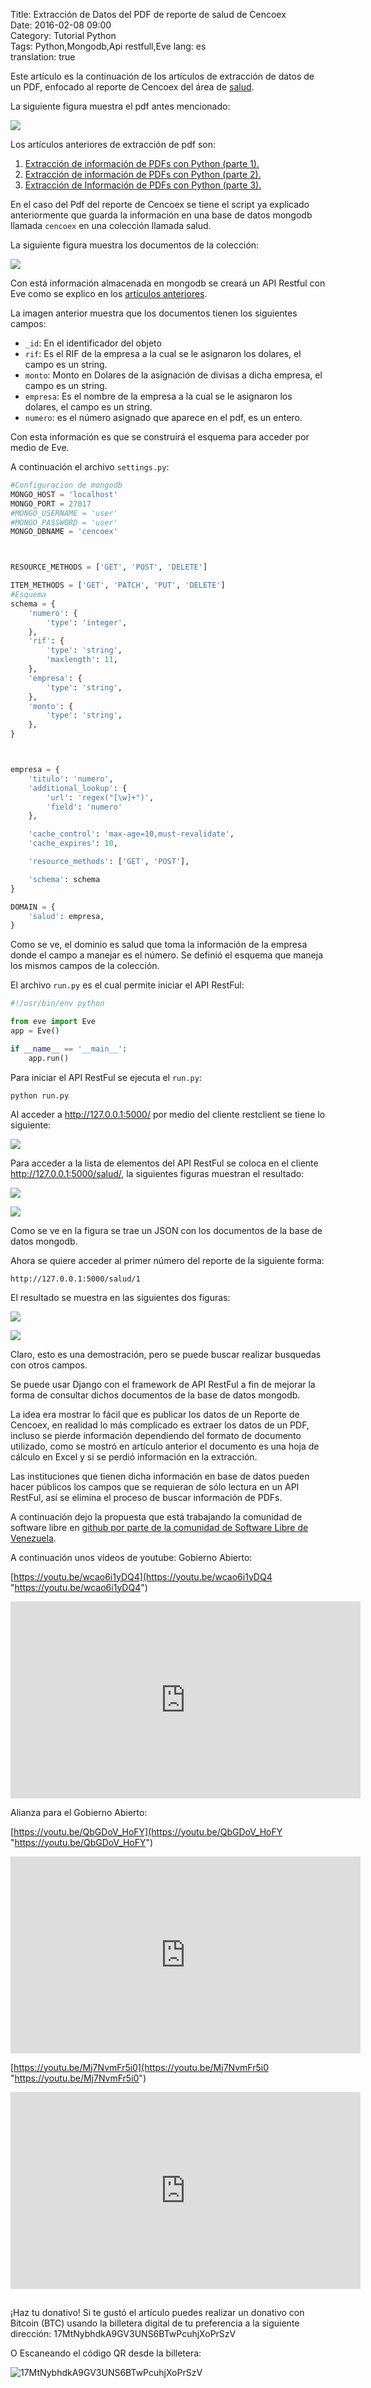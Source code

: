 Title: Extracción de Datos del PDF de reporte de salud de Cencoex  
Date: 2016-02-08 09:00    
Category: Tutorial Python  
Tags: Python,Mongodb,Api restfull,Eve
lang: es  
translation: true 


Este artículo es la continuación de los artículos de extracción de datos de un PDF, enfocado al reporte de Cencoex del área de [salud](http://www.cencoex.gob.ve/images/stories/pdfs/estadisticas/Salud.pdf).

La siguiente figura muestra el pdf antes mencionado:

![](./images/extracciondedatosdelpdfdereportedesaluddecencoex-1.png)

Los artículos anteriores de extracción de pdf son:  
1. [Extracción de información de PDFs con Python (parte 1).](https://www.seraph.to/extraccion-de-informacion-de-pdfs-con-python-parte-1.html)  
2. [Extracción de información de PDFs con Python (parte 2).](https://www.seraph.to/extraccion-de-informacion-de-pdfs-con-python-parte-2.html)  
3. [Extracción de Información de PDFs con Python (parte 3).](https://www.seraph.to/extraccion-de-informacion-de-pdfs-con-python-parte-3.html)  

En el caso del Pdf del reporte de Cencoex se tiene el script ya explicado anteriormente que guarda la información en una base de datos mongodb llamada `cencoex` en una colección llamada salud. 

La siguiente figura muestra los documentos de la colección:

![](./images/extracciondedatosdelpdfdereportedesaluddecencoex-2.png)

Con está información almacenada en mongodb se creará un API Restful con Eve como se explico en los [artículos anteriores](http://blog.crespo.org.ve/search/label/Eve).

La imagen anterior muestra que los documentos tienen los siguientes campos:  

- `_id`: En el identificador del objeto  
- `rif`: Es el RIF de la empresa a la cual se le asignaron los dolares, el campo es un string.  
- `monto`: Monto en Dolares de la asignación de divisas a dicha empresa, el campo es un string.  
- `empresa`: Es el nombre de la empresa a la cual se le asignaron los dolares, el campo es un string.   
- `numero`: es el número asignado que aparece en el pdf, es un entero.   

Con esta información es que se construirá el esquema para acceder por medio de Eve.

A continuación el archivo `settings.py`:
```python
#Configuracion de mongodb
MONGO_HOST = 'localhost'
MONGO_PORT = 27017
#MONGO_USERNAME = 'user'
#MONGO_PASSWORD = 'user'
MONGO_DBNAME = 'cencoex'



RESOURCE_METHODS = ['GET', 'POST', 'DELETE']

ITEM_METHODS = ['GET', 'PATCH', 'PUT', 'DELETE']
#Esquema
schema = {
    'numero': {
        'type': 'integer',
    },
    'rif': {
        'type': 'string',
        'maxlength': 11,
    },
    'empresa': {
        'type': 'string',
    },
    'monto': {
        'type': 'string',
    },
}



empresa = {
    'titulo': 'numero',
    'additional_lookup': {
        'url': 'regex("[\w]+")',
        'field': 'numero'
    },

    'cache_control': 'max-age=10,must-revalidate',
    'cache_expires': 10,

    'resource_methods': ['GET', 'POST'],

    'schema': schema
}

DOMAIN = {
    'salud': empresa,
}

```
Como se ve, el dominio es salud que toma la información de la empresa donde el campo a manejar es el número. Se definió el esquema que maneja los mismos campos de la colección. 


El archivo `run.py` es el cual permite iniciar el API RestFul:
```python
#!/usr/bin/env python

from eve import Eve
app = Eve()

if __name__ == '__main__':
    app.run()

```
Para iniciar el API RestFul se ejecuta el `run.py`:
```
python run.py
```

Al acceder a http://127.0.0.1:5000/ por medio del cliente restclient se tiene lo siguiente:

![](./images/extracciondedatosdelpdfdereportedesaluddecencoex-3.png)

Para acceder a la lista de elementos del API RestFul se coloca en el cliente http://127.0.0.1:5000/salud/, la siguientes figuras muestran el resultado:

![](./images/extracciondedatosdelpdfdereportedesaluddecencoex-4.png)

![](./images/extracciondedatosdelpdfdereportedesaluddecencoex-5.png)

Como se ve en la figura se trae un JSON con los documentos de la base de datos mongodb.

Ahora se quiere acceder al primer número del reporte de la siguiente forma:
``` 
http://127.0.0.1:5000/salud/1
```
El resultado se muestra en las siguientes dos figuras:

![](./images/extracciondedatosdelpdfdereportedesaluddecencoex-6.png)

![](./images/extracciondedatosdelpdfdereportedesaluddecencoex-7.png)


Claro, esto es una demostración, pero se puede buscar realizar busquedas con otros campos. 

Se puede usar Django con el framework de API RestFul a fin  de mejorar la forma de consultar dichos documentos de la base de datos mongodb.

La idea era mostrar lo fácil que es publicar los datos de un Reporte de Cencoex, en realidad lo más complicado es extraer los datos de un PDF, incluso se pierde información dependiendo del formato de documento utilizado, como se mostró en artículo anterior el documento es una hoja de cálculo en Excel y si se perdió información en la extracción. 

Las instituciones que tienen dicha información en base de datos pueden hacer públicos los campos que se requieran de sólo lectura en un API RestFul, así se elimina el proceso de buscar información de PDFs. 


A continuación dejo la propuesta que está trabajando la comunidad de software libre en [github por parte de la comunidad de Software Libre de Venezuela](https://github.com/cslve/gobiernoabierto).


A continuación unos  vídeos de youtube:
Gobierno Abierto:

[https://youtu.be/wcao6i1yDQ4](https://youtu.be/wcao6i1yDQ4 "https://youtu.be/wcao6i1yDQ4")

<iframe width="560" height="315" src="https://www.youtube.com/embed/wcao6i1yDQ4" frameborder="0" allow="accelerometer; autoplay; encrypted-media; gyroscope; picture-in-picture" allowfullscreen></iframe>



Alianza para el Gobierno Abierto:

[https://youtu.be/QbGDoV_HoFY](https://youtu.be/QbGDoV_HoFY "https://youtu.be/QbGDoV_HoFY")  

<iframe width="560" height="315" src="https://www.youtube.com/embed/QbGDoV_HoFY" frameborder="0" allow="accelerometer; autoplay; encrypted-media; gyroscope; picture-in-picture" allowfullscreen></iframe>


[https://youtu.be/Mj7NvmFr5i0](https://youtu.be/Mj7NvmFr5i0 "https://youtu.be/Mj7NvmFr5i0")

<iframe width="560" height="315" src="https://www.youtube.com/embed/Mj7NvmFr5i0" frameborder="0" allow="accelerometer; autoplay; encrypted-media; gyroscope; picture-in-picture" allowfullscreen></iframe>

##  ##
¡Haz tu donativo!
Si te gustó el artículo puedes realizar un donativo con Bitcoin (BTC)
usando la billetera digital de tu preferencia a la siguiente
dirección: 17MtNybhdkA9GV3UNS6BTwPcuhjXoPrSzV

O Escaneando el código QR desde la billetera:

![17MtNybhdkA9GV3UNS6BTwPcuhjXoPrSzV](./images/17MtNybhdkA9GV3UNS6BTwPcuhjXoPrSzV.png)
